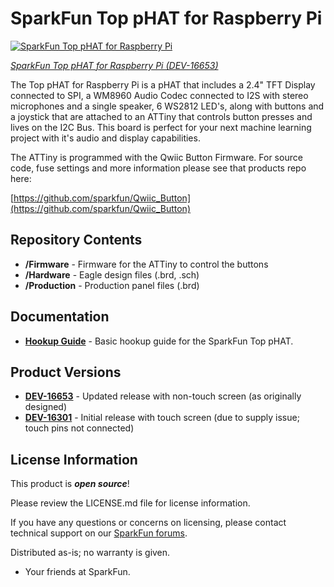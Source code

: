 SparkFun Top pHAT for Raspberry Pi
========================================

[![SparkFun Top pHAT for Raspberry Pi](https://cdn.sparkfun.com//assets/parts/1/5/5/4/0/16653-SparkFun_Top_pHAT_for_Raspberry_Pi-01.jpg)](https://www.sparkfun.com/products/16653)

[*SparkFun Top pHAT for Raspberry Pi (DEV-16653)*](https://www.sparkfun.com/products/16653)

The Top pHAT for Raspberry Pi is a pHAT that includes a 2.4" TFT Display connected to SPI, a WM8960 Audio Codec connected to I2S with stereo microphones and a single speaker, 6 WS2812 LED's, along with buttons and a joystick that are attached to an ATTiny that controls button presses and lives on the I2C Bus. This board is perfect for your next machine learning project with it's audio and display capabilities.

The ATTiny is programmed with the Qwiic Button Firmware. For source code, fuse settings and more information please see that products repo here:

[https://github.com/sparkfun/Qwiic_Button](https://github.com/sparkfun/Qwiic_Button)

Repository Contents
-------------------

* **/Firmware** - Firmware for the ATTiny to control the buttons
* **/Hardware** - Eagle design files (.brd, .sch)
* **/Production** - Production panel files (.brd)

Documentation
--------------
* **[Hookup Guide](https://learn.sparkfun.com/tutorials/sparkfun-top-phat-hookup-guide)** - Basic hookup guide for the SparkFun Top pHAT.

Product Versions
--------------
* [**DEV-16653**](https://www.sparkfun.com/products/16653) - Updated release with non-touch screen (as originally designed)
* [**DEV-16301**](https://www.sparkfun.com/products/16301) - Initial release with touch screen (due to supply issue; touch pins not connected)

License Information
-------------------

This product is _**open source**_! 

Please review the LICENSE.md file for license information. 

If you have any questions or concerns on licensing, please contact technical support on our [SparkFun forums](https://forum.sparkfun.com/viewforum.php?f=152).

Distributed as-is; no warranty is given.

- Your friends at SparkFun.
